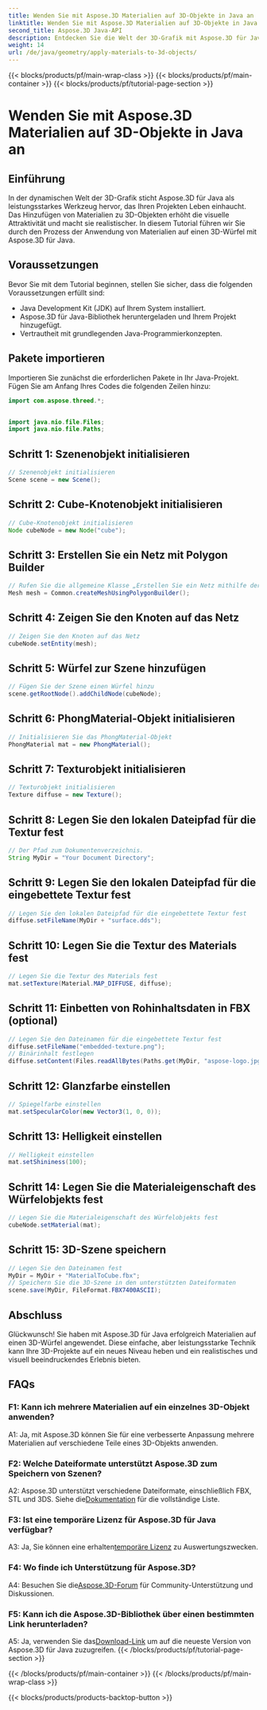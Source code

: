 ```yaml
---
title: Wenden Sie mit Aspose.3D Materialien auf 3D-Objekte in Java an
linktitle: Wenden Sie mit Aspose.3D Materialien auf 3D-Objekte in Java an
second_title: Aspose.3D Java-API
description: Entdecken Sie die Welt der 3D-Grafik mit Aspose.3D für Java. Erfahren Sie, wie Sie Materialien nahtlos auf 3D-Objekte anwenden. Werten Sie Ihre Projekte mit realistischen Bildern auf.
weight: 14
url: /de/java/geometry/apply-materials-to-3d-objects/
---
```


{{< blocks/products/pf/main-wrap-class >}}
{{< blocks/products/pf/main-container >}}
{{< blocks/products/pf/tutorial-page-section >}}

# Wenden Sie mit Aspose.3D Materialien auf 3D-Objekte in Java an

## Einführung

In der dynamischen Welt der 3D-Grafik sticht Aspose.3D für Java als leistungsstarkes Werkzeug hervor, das Ihren Projekten Leben einhaucht. Das Hinzufügen von Materialien zu 3D-Objekten erhöht die visuelle Attraktivität und macht sie realistischer. In diesem Tutorial führen wir Sie durch den Prozess der Anwendung von Materialien auf einen 3D-Würfel mit Aspose.3D für Java.

## Voraussetzungen

Bevor Sie mit dem Tutorial beginnen, stellen Sie sicher, dass die folgenden Voraussetzungen erfüllt sind:

- Java Development Kit (JDK) auf Ihrem System installiert.
- Aspose.3D für Java-Bibliothek heruntergeladen und Ihrem Projekt hinzugefügt.
- Vertrautheit mit grundlegenden Java-Programmierkonzepten.

## Pakete importieren

Importieren Sie zunächst die erforderlichen Pakete in Ihr Java-Projekt. Fügen Sie am Anfang Ihres Codes die folgenden Zeilen hinzu:

```java
import com.aspose.threed.*;


import java.nio.file.Files;
import java.nio.file.Paths;
```

## Schritt 1: Szenenobjekt initialisieren

```java
// Szenenobjekt initialisieren
Scene scene = new Scene();
```

## Schritt 2: Cube-Knotenobjekt initialisieren

```java
// Cube-Knotenobjekt initialisieren
Node cubeNode = new Node("cube");
```

## Schritt 3: Erstellen Sie ein Netz mit Polygon Builder

```java
// Rufen Sie die allgemeine Klasse „Erstellen Sie ein Netz mithilfe der Polygon-Builder-Methode“ auf, um eine Netzinstanz festzulegen
Mesh mesh = Common.createMeshUsingPolygonBuilder();
```

## Schritt 4: Zeigen Sie den Knoten auf das Netz

```java
// Zeigen Sie den Knoten auf das Netz
cubeNode.setEntity(mesh);
```

## Schritt 5: Würfel zur Szene hinzufügen

```java
// Fügen Sie der Szene einen Würfel hinzu
scene.getRootNode().addChildNode(cubeNode);
```

## Schritt 6: PhongMaterial-Objekt initialisieren

```java
// Initialisieren Sie das PhongMaterial-Objekt
PhongMaterial mat = new PhongMaterial();
```

## Schritt 7: Texturobjekt initialisieren

```java
// Texturobjekt initialisieren
Texture diffuse = new Texture();
```

## Schritt 8: Legen Sie den lokalen Dateipfad für die Textur fest

```java
// Der Pfad zum Dokumentenverzeichnis.
String MyDir = "Your Document Directory";
```

## Schritt 9: Legen Sie den lokalen Dateipfad für die eingebettete Textur fest

```java
// Legen Sie den lokalen Dateipfad für die eingebettete Textur fest
diffuse.setFileName(MyDir + "surface.dds");
```

## Schritt 10: Legen Sie die Textur des Materials fest

```java
// Legen Sie die Textur des Materials fest
mat.setTexture(Material.MAP_DIFFUSE, diffuse);
```

## Schritt 11: Einbetten von Rohinhaltsdaten in FBX (optional)

```java
// Legen Sie den Dateinamen für die eingebettete Textur fest
diffuse.setFileName("embedded-texture.png");
// Binärinhalt festlegen
diffuse.setContent(Files.readAllBytes(Paths.get(MyDir, "aspose-logo.jpg")));
```

## Schritt 12: Glanzfarbe einstellen

```java
// Spiegelfarbe einstellen
mat.setSpecularColor(new Vector3(1, 0, 0));
```

## Schritt 13: Helligkeit einstellen

```java
// Helligkeit einstellen
mat.setShininess(100);
```

## Schritt 14: Legen Sie die Materialeigenschaft des Würfelobjekts fest

```java
// Legen Sie die Materialeigenschaft des Würfelobjekts fest
cubeNode.setMaterial(mat);
```

## Schritt 15: 3D-Szene speichern

```java
// Legen Sie den Dateinamen fest
MyDir = MyDir + "MaterialToCube.fbx";
// Speichern Sie die 3D-Szene in den unterstützten Dateiformaten
scene.save(MyDir, FileFormat.FBX7400ASCII);
```

## Abschluss

Glückwunsch! Sie haben mit Aspose.3D für Java erfolgreich Materialien auf einen 3D-Würfel angewendet. Diese einfache, aber leistungsstarke Technik kann Ihre 3D-Projekte auf ein neues Niveau heben und ein realistisches und visuell beeindruckendes Erlebnis bieten.

## FAQs

### F1: Kann ich mehrere Materialien auf ein einzelnes 3D-Objekt anwenden?

A1: Ja, mit Aspose.3D können Sie für eine verbesserte Anpassung mehrere Materialien auf verschiedene Teile eines 3D-Objekts anwenden.

### F2: Welche Dateiformate unterstützt Aspose.3D zum Speichern von Szenen?

 A2: Aspose.3D unterstützt verschiedene Dateiformate, einschließlich FBX, STL und 3DS. Siehe die[Dokumentation](https://reference.aspose.com/3d/java/) für die vollständige Liste.

### F3: Ist eine temporäre Lizenz für Aspose.3D für Java verfügbar?

 A3: Ja, Sie können eine erhalten[temporäre Lizenz](https://purchase.aspose.com/temporary-license/) zu Auswertungszwecken.

### F4: Wo finde ich Unterstützung für Aspose.3D?

 A4: Besuchen Sie die[Aspose.3D-Forum](https://forum.aspose.com/c/3d/18) für Community-Unterstützung und Diskussionen.

### F5: Kann ich die Aspose.3D-Bibliothek über einen bestimmten Link herunterladen?

 A5: Ja, verwenden Sie das[Download-Link](https://releases.aspose.com/3d/java/) um auf die neueste Version von Aspose.3D für Java zuzugreifen.
{{< /blocks/products/pf/tutorial-page-section >}}

{{< /blocks/products/pf/main-container >}}
{{< /blocks/products/pf/main-wrap-class >}}

{{< blocks/products/products-backtop-button >}}

